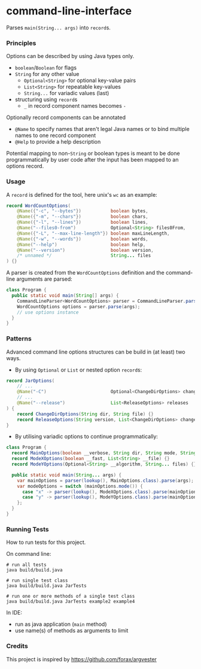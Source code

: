 # command-line-interface
Parses `main(String... args)` into `record`s.

### Principles
Options can be described by using Java types only.

- `boolean`/`Boolean` for flags
- `String` for any other value
  - `Optional<String>` for optional key-value pairs
  - `List<String>` for repeatable key-values 
  - `String...` for variadic values (last)
- structuring using `record`s
  - `_` in record component names becomes `-`

Optionally record components can be annotated

- `@Name` to specify names that aren't legal Java names or to bind multiple names to one record component
- `@Help` to provide a help description

Potential mapping to non-`String` or boolean types is meant to be done programmatically by user code after the input has been mapped to an options record.

### Usage
A `record` is defined for the tool, here unix's `wc` as an example:

```java
record WordCountOptions(
    @Name({"-c", "--bytes"})           boolean bytes,
    @Name({"-m", "--chars"})           boolean chars,
    @Name({"-l", "--lines"})           boolean lines,
    @Name("--files0-from")             Optional<String> files0From,
    @Name({"-L", "--max-line-length"}) boolean maxLineLength,
    @Name({"-w", "--words"})           boolean words,
    @Name("--help")                    boolean help,
    @Name("--version")                 boolean version,
    /* unnamed */                      String... files
) {}
```

A parser is created from the `WordCountOptions` definition and the command-line arguments are parsed:

```java
class Program {
  public static void main(String[] args) {
    CommandLineParser<WordCountOptions> parser = CommandLineParser.parser(MethodHandles.lookup(), WordCountOptions.class);
    WordCountOptions options = parser.parse(args);
    // use options instance
  }
}
```

### Patterns
Advanced command line options structures can be build in (at least) two ways.

- By using `Optional` or `List` or nested option `record`s:

```java
record JarOptions(
    // ...
    @Name("-C")                        Optional<ChangeDirOptions> changeDir,
    // ...
    @Name("--release")                 List<ReleaseOptions> releases
) {
    record ChangeDirOptions(String dir, String file) {}
    record ReleaseOptions(String version, List<ChangeDirOptions> changeDirs) {}
}
```

- By utilising variadic options to continue programmatically:

```java
class Program {
  record MainOptions(boolean __verbose, String dir, String mode, String... rest) {}
  record ModeXOptions(boolean __fast, List<String> __file) {}
  record ModeYOptions(Optional<String> __algorithm, String... files) {}

  public static void main(String... args) {
    var mainOptions = parser(lookup(), MainOptions.class).parse(args);
    var modeOptions = switch (mainOptions.mode()) {
      case "x" -> parser(lookup(), ModeXOptions.class).parse(mainOptions.rest());
      case "y" -> parser(lookup(), ModeYOptions.class).parse(mainOptions.rest());
    };      
  }
}
```

### Running Tests
How to run tests for this project.

On command line:
```shell
# run all tests
java build/build.java

# run single test class
java build/build.java JarTests

# run one or more methods of a single test class
java build/build.java JarTests example2 example4
```

In IDE:
- run as java application (`main` method)
- use name(s) of methods as arguments to limit

### Credits

This project is inspired by https://github.com/forax/argvester
